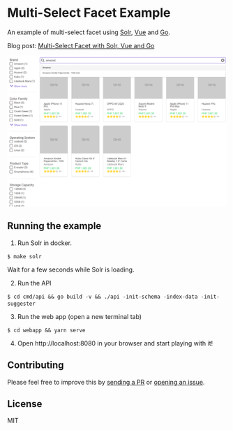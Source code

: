 # Multi-Select Facet Example
An example of multi-select facet using [Solr](https://lucene.apache.org/solr), [Vue](https://vuejs.org) and [Go](http://go.dev/). 

Blog post: [Multi-Select Facet with Solr, Vue and Go](https://sf9v.github.io/posts/multi-select-facet-solr-vue-go/)

![screenshot](./screenshot.png)

## Running the example

1. Run Solr in docker. 

```console
$ make solr
```
Wait for a few seconds while Solr is loading.

2. Run the API
```console
$ cd cmd/api && go build -v && ./api -init-schema -index-data -init-suggester
```

3. Run the web app (open a new terminal tab)
```console
$ cd webapp && yarn serve
```

4. Open http://localhost:8080 in your browser and start playing with it!



## Contributing
Please feel free to improve this by [sending a PR](https://github.com/sf9v/multi-select-facet/pulls) or [opening an issue](https://github.com/sf9v/multi-select-facet/issues).

## License

MIT